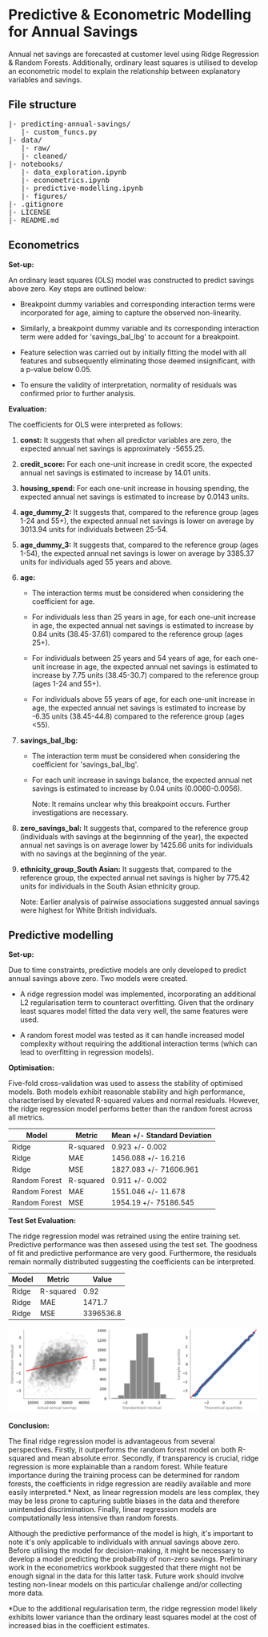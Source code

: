 # Predictive & Econometric Modelling for Annual Savings

Annual net savings are forecasted at customer level using Ridge Regression & Random Forests. Additionally, ordinary least squares is utilised to develop an econometric model to explain the relationship between explanatory variables and savings.

## File structure

<pre>
|- predicting-annual-savings/
   |- custom_funcs.py
|- data/
   |- raw/
   |- cleaned/    
|- notebooks/
   |- data_exploration.ipynb
   |- econometrics.ipynb
   |- predictive-modelling.ipynb
   |- figures/
|- .gitignore
|- LICENSE
|- README.md
</pre>

## Econometrics

**Set-up:**

An ordinary least squares (OLS) model was constructed to predict savings above zero. Key steps are outlined below:

- Breakpoint dummy variables and corresponding interaction terms were incorporated for age, aiming to capture the observed non-linearity.
  
- Similarly, a breakpoint dummy variable and its corresponding interaction term were added for 'savings_bal_lbg' to account for a breakpoint.
  
- Feature selection was carried out by initially fitting the model with all features and subsequently eliminating those deemed insignificant, with a p-value below 0.05.
  
- To ensure the validity of interpretation, normality of residuals was confirmed prior to further analysis.

**Evaluation:**

The coefficients for OLS were interpreted as follows:

1. **const:** It suggests that when all predictor variables are zero, the expected annual net savings is approximately -5655.25.
     
2. **credit_score:** For each one-unit increase in credit score, the expected annual net savings is estimated to increase by 14.01 units.
   
3. **housing_spend:** For each one-unit increase in housing spending, the expected annual net savings is estimated to increase by 0.0143 units.
   
4. **age_dummy_2:** It suggests that, compared to the reference group (ages 1-24 and 55+), the expected annual net savings is lower on average by 3013.94 units for individuals between 25-54.
    
5. **age_dummy_3:** It suggests that, compared to the reference group (ages 1-54), the expected annual net savings is lower on average by 3385.37 units for individuals aged 55 years and above.

6. **age:**
   
    * The interaction terms must be considered when considering the coefficient for age.

    * For individuals less than 25 years in age, for each one-unit increase in age, the expected annual net savings is estimated to increase by 0.84 units (38.45-37.61) compared to the reference group (ages 25+).
  
    * For individuals between 25 years and 54 years of age, for each one-unit increase in age, the expected annual net savings is estimated to increase by 7.75 units (38.45-30.7) compared to the reference group (ages 1-24 and 55+).

    * For individuals above 55 years of age, for each one-unit increase in age, the expected annual net savings is estimated to increase by -6.35 units (38.45-44.8) compared to the reference group (ages <55).

7. **savings_bal_lbg:**

    * The interaction term must be considered when considering the coefficient for 'savings_bal_lbg'.
      
    * For each unit increase in savings balance, the expected annual net savings is estimated to increase by 0.04 units (0.0060-0.0056).
  
      Note: It remains unclear why this breakpoint occurs. Further investigations are necessary.
    
9. **zero_savings_bal:** It suggests that, compared to the reference group (individuals with savings at the beginnning of the year), the expected annual net savings is on average lower by 1425.66 units for individuals with no savings at the beginning of the year.
    
10. **ethnicity_group_South Asian:** It suggests that, compared to the reference group, the expected annual net savings is higher by 775.42 units for individuals in the South Asian ethnicity group.

    Note: Earlier analysis of pairwise associations suggested annual savings were highest for White British individuals.

## Predictive modelling

**Set-up:**

Due to time constraints, predictive models are only developed to predict annual savings above zero. Two models were created.
  
* A ridge regression model was implemented, incorporating an additional L2 regularisation term to counteract overfitting. Given that the ordinary least squares model fitted the data very well, the same features were used.

* A random forest model was tested as it can handle increased model complexity without requiring the additional interaction terms (which can lead to overfitting in regression models).

**Optimisation:**

Five-fold cross-validation was used to assess the stability of optimised models. Both models exhibit reasonable stability and high performance, characterised by elevated R-squared values and normal residuals. However, the ridge regression model performs better than the random forest across all metrics.

|Model|Metric|Mean +/- Standard Deviation|
|---|---|---|
|Ridge|R-squared|0.923 +/- 0.002|
|Ridge|MAE|1456.088 +/- 16.216|
|Ridge|MSE|1827.083 +/- 71606.961|
|Random Forest|R-squared|0.911 +/- 0.002|
|Random Forest|MAE|1551.046 +/- 11.678|
|Random Forest|MSE|1954.19 +/- 75186.545|

**Test Set Evaluation:**

The ridge regression model was retrained using the entire training set. Predictive performance was then assesed using the test set. The goodness of fit and predictive performance are very good. Furthermore, the residuals remain normally distributed suggesting the coefficients can be interpreted.

|Model|Metric|Value|
|---|---|---|
|Ridge|R-squared|0.92|
|Ridge|MAE|1471.7|
|Ridge|MSE|3396536.8|

<img src="./notebooks/figures/test_set_results.png" align="centre" width="500" />

**Conclusion:**

The final ridge regression model is advantageous from several perspectives. Firstly, it outperforms the random forest model on both R-squared and mean absolute error. Secondly, if transparency is crucial, ridge regression is more explainable than a random forest. While feature importance during the training process can be determined for random forests, the coefficients in ridge regression are readily available and more easily interpreted.* Next, as linear regression models are less complex, they may be less prone to capturing subtle biases in the data and therefore unintended discrimination. Finally, linear regression models are computationally less intensive than random forests.

Although the predictive performance of the model is high, it's important to note it's only applicable to individuals with annual savings above zero. Before utilising the model for decision-making, it might be necessary to develop a model predicting the probability of non-zero savings. Preliminary work in the econometrics workbook suggested that there might not be enough signal in the data for this latter task. Future work should involve testing non-linear models on this particular challenge and/or collecting more data.

\*Due to the additional regularisation term, the ridge regression model likely exhibits lower variance than the ordinary least squares model at the cost of increased bias in the coefficient estimates.